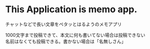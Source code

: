 # This Application is memo app.

チャットなどで長い文章をペタッとはるようのメモアプリ
  
1000文字まで投稿できて、本文に何も書いてない場合は投稿できない  
名前はなくても投稿できる。書かない場合は「名無しさん」    
